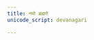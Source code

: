 ```yaml
---
title: नमो ब्रह्मणे
unicode_script: devanagari

---
```

<div class="js_include" url="/vedAH/yajuH/taittirIyam/AraNyakam/sarva-prastutiH/02/aMshAH/namo_brahmaNe/"  newLevelForH1="2" includeTitle="true"> </div>  

